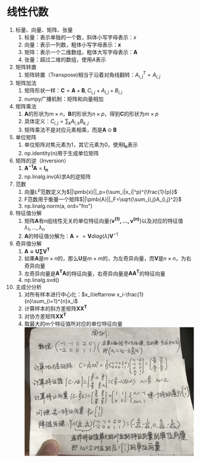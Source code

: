 # 线性代数

1. 标量、向量、矩阵、张量
   1. 标量：表示单独的一个数，斜体小写字母表示：$\mathit{x}$
   2. 向量：表示一列数，粗体小写字母表示：$\pmb{x}$
   3. 矩阵：表示一个二维数组，粗体大写字母表示：$\pmb{A}$
   4. 张量：超过二维的数组，使用$A$表示
2. 矩阵转置
   1. 矩阵转置（Transpose)相当于沿着对角线翻转：$A_{i,j}^T=A_{i,j}$
3. 矩阵加法
   1. 矩阵形状一样：$\pmb{C}=\pmb{A}+\pmb{B},C_{i,j}+A_{i,j}+B_{i,j}$
   2. numpy广播机制：矩阵和向量相加
4. 矩阵乘法
   1. $\pmb{A}$的形状为$m\times n$，$\pmb{B}$的形状为$n\times p$，得到$\pmb{C}$的形状为$m\times p$
   2. 具体定义：$C_{i,j}=\sum_kA_{i,k}B_{k,j}$
   3. 矩阵乘法不是对应元素相乘，而是$\pmb{A}\odot \pmb{B}$
5. 单位矩阵
   1. 单位矩阵对焦元素为1，其它元素为0，使用$\pmb{I_n}$表示
   2. np.identity(n)用于生成单位矩阵
6. 矩阵的逆（Inversion）
   1. $\pmb{A^{-1}}\pmb{A}=\pmb{I_n}$
   2. np.linalg.inv(A)求A的逆矩阵
7. 范数
   1. 向量$L^p$范数定义为$||\pmb{x}||_p=(\sum_i|x_i|^p)^{\frac{1}{p}}$
   2. F范数用于衡量一个矩阵$||\pmb{A}||_F=\sqrt{\sum_{i,j}A_{i,j}^2}$
   3. np.linalg.norm(a, ord="fro")
8. 特征值分解
   1. 矩阵$\pmb{A}$有n组线性无关的单位特征向量$\{\pmb{v^{(1)},\dots,\pmb{v^{(n)}}}\}$以及对应的特征值$\lambda_1,\dots,\lambda_n$
   2. $\pmb{A}$的特征值分解为：$\pmb{A}==\pmb{V}diag(\lambda)\pmb{V}^{-1}$
9. 奇异值分解
   1. $\pmb{A=U\sum V^T}$
   2. 如果$\pmb{A}$是$m\times n$的，那么$\pmb{U}$是$m\times m$的，为左奇异向量，而$\pmb{V}$是$n\times n$，为右奇异向量
   3. 左奇异向量是$\pmb{A^TA}$的特征向量，右奇异向量是$\pmb{AA^T}$的特征向量
   4. np.linalg.svd()
10. 主成分分析
    1. 对所有样本进行中心化：$x_i\leftarrow x_i-\frac{1}{n}\sum_{i=1}^{n}x_i$
    2. 计算样本的斜方差矩阵$\pmb{XX^T}$
    3. 对协方差矩阵$\pmb{XX^T}$
    4. 取最大的m个特征值所对应的单位特征向量
    ![avator](./resource/PCA.png)

